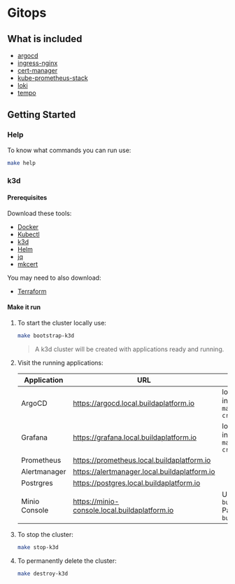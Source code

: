 # Gitops

## What is included

- [argocd](https://argo-cd.readthedocs.io/en/stable)
- [ingress-nginx](https://kubernetes.github.io/ingress-nginx)
- [cert-manager](https://cert-manager.io)
- [kube-prometheus-stack](https://github.com/prometheus-operator/kube-prometheus)
- [loki](https://grafana.com/oss/loki)
- [tempo](https://grafana.com/oss/tempo)

## Getting Started

### Help

To know what commands you can run use:

```bash
make help
```

### k3d

#### Prerequisites

Download these tools:

- [Docker](https://www.docker.com)
- [Kubectl](https://kubernetes.io/docs/tasks/tools/#kubectl)
- [k3d](https://k3d.io/)
- [Helm](https://helm.sh/docs/intro/install)
- [jq](https://stedolan.github.io/jq/download/)
- [mkcert](https://github.com/FiloSottile/mkcert)

You may need to also download:

- [Terraform](https://developer.hashicorp.com/terraform/tutorials/aws-get-started/install-cli)

#### Make it run

1. To start the cluster locally use:

    ```bash
    make bootstrap-k3d
    ```

    >A k3d cluster will be created with applications ready and running.

1. Visit the running applications:

    | Application | URL | Notes |
    |---|---|---|
    | ArgoCD | <https://argocd.local.buildaplatform.io> | login information: `make argocd-credentials` |
    | Grafana | <https://grafana.local.buildaplatform.io> | login information: `make grafana-credentials` |
    | Prometheus | <https://prometheus.local.buildaplatform.io> | |
    | Alertmanager | <https://alertmanager.local.buildaplatform.io> | |
    | Postrgres | <https://postgres.local.buildaplatform.io> | |
    | Minio Console | <https://minio-console.local.buildaplatform.io> | Username: `buildaplatform` Password: `buildaplatform` |

1. To stop the cluster:

    ```bash
    make stop-k3d
    ```

1. To permanently delete the cluster:

    ```bash
    make destroy-k3d
    ```

<!-- #### Make it run with Cloudflare Tunnels

Cloudflare Tunnels can be enabled to allow access to your applications via a domain
name. The `cloudflared`, DNS records, and Tunnels will be created using Terraform.

1. To start the cluster locally with Cloudflare support use:

    ```bash
    CLOUDFLARE=true make bootstrap-k3d
    ```

    >A k3d cluster will be created with applications ready and running.

1. Visit the running applications:

    | Application | URL | Notes |
    |---|---|---|
    | ArgoCD | https://<mydomain.com>/argocd | login information: `make argocd-credentials` |
    | Grafana | https://<mydomain.com>/grafana | login information: `make grafana-credentials` |
    | Prometheus | https://<mydomain.com>/prometheus |
    | Alertmanager | https://<mydomain.com>/alertmanager |

1. To stop the cluster:

    ```bash
    make stop-k3d
    ```

1. To permanently delete the cluster and Cloudflare infrastructure:

    ```bash
    CLOUDFLARE=true make destroy-k3d
    ``` -->
